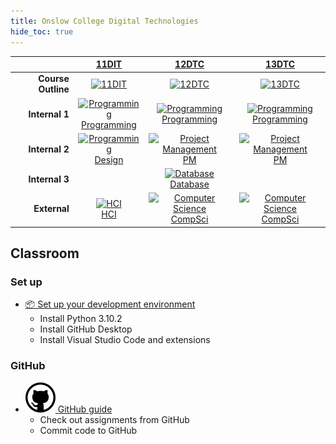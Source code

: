 ```yaml
---
title: Onslow College Digital Technologies
hide_toc: true
---
```


| | [11DIT](11dit) | [12DTC](12dtc) | [13DTC](13dtc) |
| --: | :-: | :-: | :-: |
| **Course Outline** | <a href="11dit"><image src="img/11dit.svg" title="11DIT" width=100> | <a href="12dtc"><image src="img/12dtc.svg" title="12DTC" width=100> | <a href="13dtc"><image src="img/13dtc.svg" title="13DTC" width=100> |
| **Internal 1** | <a href="11dit/programming"><image src="img/programming.svg" title="Programming" width=100><br>Programming | <a href="12dtc/programming"><image src="img/programming.svg" title="Programming" width=100><br>Programming | <a href="13dtc/programming"><image src="img/programming.svg" title="Programming" width=100><br>Programming |
| **Internal 2** | <a href="11dit/design"><image src="img/design.svg" title="Programming" width=100><br>Design | <a href="12dtc/projman"><image src="img/projman.svg" title="Project Management" width=100><br>PM | <a href="13dtc/projman"><image src="img/projman.svg" title="Project Management" width=100><br>PM |
| **Internal 3** | | <a href="12dtc/database"><image src="img/database.svg" title="Database" width=100><br>Database | |
| **External** | <a href="11dit/hci"><image src="img/hci.svg" title="HCI" width=100><br>HCI | <a href="12dtc/compsci"><image src="img/compsci.svg" title="Computer Science" width=100><br>CompSci | <a href="13dtc/programming"><image src="img/compsci.svg" title="Computer Science" width=100><br>CompSci |

## Classroom

### Set up

- [📦 Set up your development environment](setup.md)
  - Install Python 3.10.2
  - Install GitHub Desktop
  - Install Visual Studio Code and extensions

### GitHub

- [![GitHub](/img/github.svg) GitHub guide](github.md)
  - Check out assignments from GitHub
  - Commit code to GitHub
